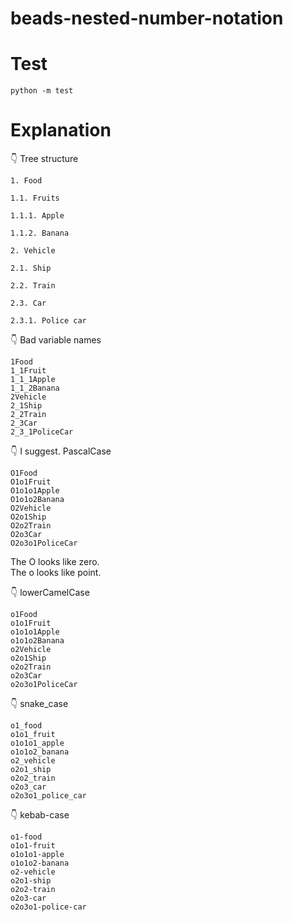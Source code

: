 # beads-nested-number-notation

# Test

```shell
python -m test
```

# Explanation

👇 Tree structure  

```plaintext
1. Food

1.1. Fruits

1.1.1. Apple

1.1.2. Banana

2. Vehicle

2.1. Ship

2.2. Train

2.3. Car

2.3.1. Police car
```

👇 Bad variable names  

```plaintext
1Food
1_1Fruit
1_1_1Apple
1_1_2Banana
2Vehicle
2_1Ship
2_2Train
2_3Car
2_3_1PoliceCar
```

👇 I suggest. PascalCase  

```plaintext
O1Food
O1o1Fruit
O1o1o1Apple
O1o1o2Banana
O2Vehicle
O2o1Ship
O2o2Train
O2o3Car
O2o3o1PoliceCar
```

The O looks like zero.  
The o looks like point.  

👇 lowerCamelCase  

```plaintext
o1Food
o1o1Fruit
o1o1o1Apple
o1o1o2Banana
o2Vehicle
o2o1Ship
o2o2Train
o2o3Car
o2o3o1PoliceCar
```

👇 snake_case

```plaintext
o1_food
o1o1_fruit
o1o1o1_apple
o1o1o2_banana
o2_vehicle
o2o1_ship
o2o2_train
o2o3_car
o2o3o1_police_car
```

👇 kebab-case

```plaintext
o1-food
o1o1-fruit
o1o1o1-apple
o1o1o2-banana
o2-vehicle
o2o1-ship
o2o2-train
o2o3-car
o2o3o1-police-car
```
